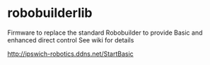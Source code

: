 # robobuilderlib
Firmware to replace the standard Robobuilder to provide Basic and enhanced direct control
See wiki for details

http://ipswich-robotics.ddns.net/StartBasic
